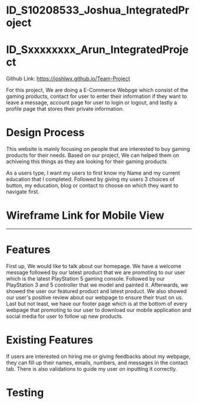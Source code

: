 # ID_S10208533_Joshua_IntegratedProject
# ID_Sxxxxxxxx_Arun_IntegratedProject

Github Link: https://joshlwx.github.io/Team-Project

For this project, We are doing a E-Commerce Webpge which consist of the gaming products, contact for user to enter their information if they want to leave a message, account page for user to login or logout, and lastly a profile page that stores their private information.

# Design Process
This website is mainly focusing on people that are interested to buy gaming products for their needs. Based on our project, We can helped them on achiveing this things as they are looking for their gaming products

As a users type, I want my users to first know my Name and my current education that I completed. Followed by giving my users 3 choices of button, my education, blog or contact to choose on which they want to navigate first.

# Wireframe Link for Mobile View
---

# Features
First up, We would like to talk about our homepage. We have a welcome message followed by our latest product that we are promoting to our user which is the latest PlayStation 5 gaming console. Followed by our PlayStation 3 and 5 controller that we model and painted it. Afterwards, we showed the user our featured product and latest product. We also showed our user's positive review about our webpage to ensure their trust on us. Last but not least, we have our footer page which is at the bottom of every webpage that promoting to our user to download our mobile application and social media for user to follow up new products. 

# Existing Features
If users are interested on hiring me or giving feedbacks about my webpage, they can fill up their names, emails, numbers, and messages in the contact tab. There is also validations to guide my user on inputting it correctly.

# Testing
